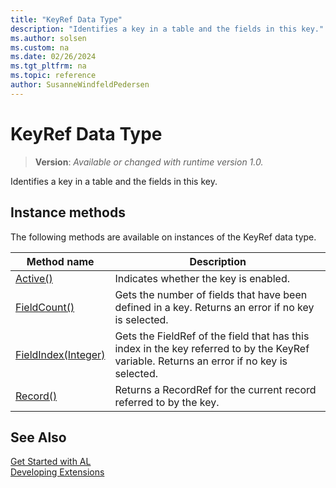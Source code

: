 ```yaml
---
title: "KeyRef Data Type"
description: "Identifies a key in a table and the fields in this key."
ms.author: solsen
ms.custom: na
ms.date: 02/26/2024
ms.tgt_pltfrm: na
ms.topic: reference
author: SusanneWindfeldPedersen
---
```

[//]: # (START>DO_NOT_EDIT)
[//]: # (IMPORTANT:Do not edit any of the content between here and the END>DO_NOT_EDIT.)
[//]: # (Any modifications should be made in the .xml files in the ModernDev repo.)
# KeyRef Data Type
> **Version**: _Available or changed with runtime version 1.0._

Identifies a key in a table and the fields in this key.



## Instance methods
The following methods are available on instances of the KeyRef data type.

|Method name|Description|
|-----------|-----------|
|[Active()](keyref-active-method.md)|Indicates whether the key is enabled.|
|[FieldCount()](keyref-fieldcount-method.md)|Gets the number of fields that have been defined in a key. Returns an error if no key is selected.|
|[FieldIndex(Integer)](keyref-fieldindex-method.md)|Gets the FieldRef of the field that has this index in the key referred to by the KeyRef variable. Returns an error if no key is selected.|
|[Record()](keyref-record-method.md)|Returns a RecordRef for the current record referred to by the key.|

[//]: # (IMPORTANT: END>DO_NOT_EDIT)
## See Also
[Get Started with AL](../../devenv-get-started.md)  
[Developing Extensions](../../devenv-dev-overview.md)  